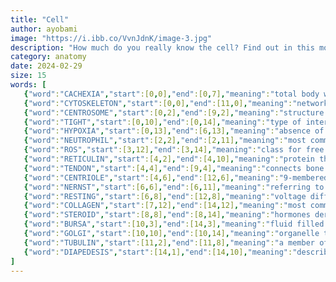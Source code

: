 ```yaml
--- 
title: "Cell"
author: ayobami
image: "https://i.ibb.co/VvnJdnK/image-3.jpg"
description: "How much do you really know the cell? Find out in this mostly cellular puzzle"
category: anatomy
date: 2024-02-29
size: 15
words: [
   {"word":"CACHEXIA","start":[0,0],"end":[0,7],"meaning":"total body wasting syndrome"},
   {"word":"CYTOSKELETON","start":[0,0],"end":[11,0],"meaning":"network of proteins that give the cell structural stability"},
   {"word":"CENTROSOME","start":[0,2],"end":[9,2],"meaning":"structure containing a pair of centrioles that help in cell division"},
   {"word":"TIGHT","start":[0,10],"end":[0,14],"meaning":"type of intercellular junction formed by claudins"},
   {"word":"HYPOXIA","start":[0,13],"end":[6,13],"meaning":"absence of sufficient oxygen in a tissue"},
   {"word":"NEUTROPHIL","start":[2,2],"end":[2,11],"meaning":"most common granulocyte type"},
   {"word":"ROS","start":[3,12],"end":[3,14],"meaning":"class for free radicals that are by-products of aerobic metabolism (acronym)"},
   {"word":"RETICULIN","start":[4,2],"end":[4,10],"meaning":"protein that forms majority of the stroma of the kidney"},
   {"word":"TENDON","start":[4,4],"end":[9,4],"meaning":"connects bone to muscle"},
   {"word":"CENTRIOLE","start":[4,6],"end":[12,6],"meaning":"9-membered ring of tripled microtubules"},
   {"word":"NERNST","start":[6,6],"end":[6,11],"meaning":"referring to the potential for an ion where the electrostatic gradient equalizes the concentration gradient"},
   {"word":"RESTING","start":[6,8],"end":[12,8],"meaning":"voltage differential between the intra and extracellular space of an idle cell"},
   {"word":"COLLAGEN","start":[7,12],"end":[14,12],"meaning":"most common structural protein in humans"},
   {"word":"STEROID","start":[8,8],"end":[8,14],"meaning":"hormones derived from cholesterol"},
   {"word":"BURSA","start":[10,3],"end":[14,3],"meaning":"fluid filled sacs in synovial joints that reduce friction"},
   {"word":"GOLGI","start":[10,10],"end":[10,14],"meaning":"organelle that organizes lipids and proteins into vesicles; ___ body"},
   {"word":"TUBULIN","start":[11,2],"end":[11,8],"meaning":"a member of a group of proteins that makes up microtubules"},
   {"word":"DIAPEDESIS","start":[14,1],"end":[14,10],"meaning":"describes the process by which a neutrophil squeezes into blood vessels"}
]
---
```

